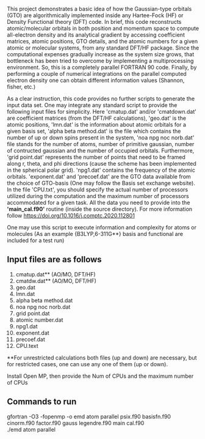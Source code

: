 This project demonstrates a basic idea of how the Gaussian-type orbitals (GTO) are algorithmically implemented inside any Hartee-Fock (HF) or Density Functional theory (DFT) code. In brief, this code reconstructs atomic/molecular orbitals in both position and momentum space to compute all-electron density and its analytical gradient by accessing coefficient matrices, atomic positions, GTO details, and the atomic numbers for a given atomic or molecular systems, from any standard DFT/HF package. Since the computational expenses gradually increase as the system size grows, that bottleneck has been tried to overcome by implementing a multiprocessing environment. So, this is a completely parallel FORTRAN 90 code. Finally, by performing a couple of numerical integrations on the parallel computed electron density one can obtain different information values (Shannon, fisher, etc.)     

As a clear instruction, this code provides no further scripts to generate the input data set. One may integrate any standard script to provide the following input files for simplicity. Here 'cmatup.dat' and/or 'cmatdown.dat' are coefficient matrices (from the DFT/HF calculations), 'geo.dat' is the atomic positions, 'lmn.dat' is the information about atomic orbitals for a given basis set, 'alpha beta method.dat' is the file which contains the number of up or down spins present in the system, 'noa npg noc norb.dat' file stands for the number of atoms, number of primitive gaussian, number of contructed gaussian and the number of occupied orbitals. Furthermore, 'grid point.dat' represents the number of points that need to be framed along r, theta, and phi directions (cause the scheme has been implemented in the spherical polar grid). 'npg1.dat' contains the frequency of the atomic orbitals.  'exponent.dat' and 'precoef.dat' are the GTO data available from the choice of GTO-basis (One may follow the Basis set exchange website). In the file 'CPU.txt', you should specify the actual number of processors utilized during the computation and the maximum number of processors accommodated for a given task. All the data you need to provide into the **'main_cal.f90'** routine (inside the source directory). For more information follow https://doi.org/10.1016/j.comptc.2020.112801                    
 


One may use this script to execute information and complexity for atoms or molecules (As an example {B3LYP,6-311G**} basis and functional are included for a test run)  
  
Input files are as follows  
-----------------------------
1) cmatup.dat** (AO/MO, DFT/HF)  
2) cmatdw.dat** (AO/MO, DFT/HF)  
3) geo.dat  
4) lmn.dat  
5) alpha beta method.dat  
6) noa npg noc norb.dat  
7) grid point.dat  
8) atomic number.dat  
9) npg1.dat  
10) exponent.dat  
11) precoef.dat  
12) CPU.text  
  
  
  
**For unrestricted calculations both files (up and down) are necessary, but for restricted cases, one can use any one of them (up or down).    
 
Install Open MP, then provide the Num of CPUs and the maximum number of CPUs   

Commands to run  
-------------------------
gfortran -O3 -fopenmp -o emd atom parallel psix.f90 basisfn.f90 cinorm.f90 factor.f90 gauss legendre.f90 main cal.f90  
./emd atom parallel



 




























 





